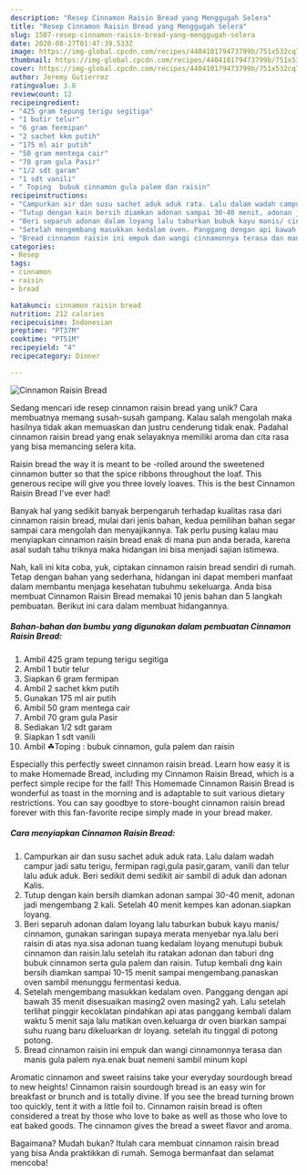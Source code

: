 ```yaml
---
description: "Resep Cinnamon Raisin Bread yang Menggugah Selera"
title: "Resep Cinnamon Raisin Bread yang Menggugah Selera"
slug: 1507-resep-cinnamon-raisin-bread-yang-menggugah-selera
date: 2020-08-27T01:47:39.533Z
image: https://img-global.cpcdn.com/recipes/440410179473799b/751x532cq70/cinnamon-raisin-bread-foto-resep-utama.jpg
thumbnail: https://img-global.cpcdn.com/recipes/440410179473799b/751x532cq70/cinnamon-raisin-bread-foto-resep-utama.jpg
cover: https://img-global.cpcdn.com/recipes/440410179473799b/751x532cq70/cinnamon-raisin-bread-foto-resep-utama.jpg
author: Jeremy Gutierrez
ratingvalue: 3.8
reviewcount: 12
recipeingredient:
- "425 gram tepung terigu segitiga"
- "1 butir telur"
- "6 gram fermipan"
- "2 sachet kkm putih"
- "175 ml air putih"
- "50 gram mentega cair"
- "70 gram gula Pasir"
- "1/2 sdt garam"
- "1 sdt vanili"
- " Toping  bubuk cinnamon gula palem dan raisin"
recipeinstructions:
- "Campurkan air dan susu sachet aduk aduk rata. Lalu dalam wadah campur jadi satu terigu, fermipan ragi,gula pasir,garam, vanili dan telur lalu aduk aduk. Beri sedikit demi sedikit air sambil di aduk dan adonan Kalis."
- "Tutup dengan kain bersih diamkan adonan sampai 30-40 menit, adonan jadi mengembang 2 kali. Setelah 40 menit kempes kan adonan.siapkan loyang."
- "Beri separuh adonan dalam loyang lalu taburkan bubuk kayu manis/ cinnamon, gunakan saringan supaya merata menyebar nya.lalu beri raisin di atas nya.sisa adonan tuang kedalam loyang menutupi bubuk cinnamon dan raisin.lalu setelah itu ratakan adonan dan taburi dng bubuk cinnamon serta gula palem dan raisin. Tutup kembali dng kain bersih diamkan sampai 10-15 menit sampai mengembang.panaskan oven sambil menunggu fermentasi kedua."
- "Setelah mengembang masukkan kedalam oven. Panggang dengan api bawah 35 menit disesuaikan masing2 oven masing2 yah. Lalu setelah terlihat pinggir kecoklatan pindahkan api atas panggang kembali dalam waktu 5 menit saja lalu matikan oven.keluarga dr oven biarkan sampai suhu ruang baru dikeluarkan dr loyang. setelah itu tinggal di potong potong."
- "Bread cinnamon raisin ini empuk dan wangi cinnamonnya terasa dan manis gula palem nya.enak buat nemeni sambil minum kopi"
categories:
- Resep
tags:
- cinnamon
- raisin
- bread

katakunci: cinnamon raisin bread 
nutrition: 212 calories
recipecuisine: Indonesian
preptime: "PT37M"
cooktime: "PT51M"
recipeyield: "4"
recipecategory: Dinner

---
```



![Cinnamon Raisin Bread](https://img-global.cpcdn.com/recipes/440410179473799b/751x532cq70/cinnamon-raisin-bread-foto-resep-utama.jpg)

Sedang mencari ide resep cinnamon raisin bread yang unik? Cara membuatnya memang susah-susah gampang. Kalau salah mengolah maka hasilnya tidak akan memuaskan dan justru cenderung tidak enak. Padahal cinnamon raisin bread yang enak selayaknya memiliki aroma dan cita rasa yang bisa memancing selera kita.

Raisin bread the way it is meant to be -rolled around the sweetened cinnamon butter so that the spice ribbons throughout the loaf. This generous recipe will give you three lovely loaves. This is the best Cinnamon Raisin Bread I&#39;ve ever had!

Banyak hal yang sedikit banyak berpengaruh terhadap kualitas rasa dari cinnamon raisin bread, mulai dari jenis bahan, kedua pemilihan bahan segar sampai cara mengolah dan menyajikannya. Tak perlu pusing kalau mau menyiapkan cinnamon raisin bread enak di mana pun anda berada, karena asal sudah tahu triknya maka hidangan ini bisa menjadi sajian istimewa.


Nah, kali ini kita coba, yuk, ciptakan cinnamon raisin bread sendiri di rumah. Tetap dengan bahan yang sederhana, hidangan ini dapat memberi manfaat dalam membantu menjaga kesehatan tubuhmu sekeluarga. Anda bisa membuat Cinnamon Raisin Bread memakai 10 jenis bahan dan 5 langkah pembuatan. Berikut ini cara dalam membuat hidangannya.

<!--inarticleads1-->

##### Bahan-bahan dan bumbu yang digunakan dalam pembuatan Cinnamon Raisin Bread:

1. Ambil 425 gram tepung terigu segitiga
1. Ambil 1 butir telur
1. Siapkan 6 gram fermipan
1. Ambil 2 sachet kkm putih
1. Gunakan 175 ml air putih
1. Ambil 50 gram mentega cair
1. Ambil 70 gram gula Pasir
1. Sediakan 1/2 sdt garam
1. Siapkan 1 sdt vanili
1. Ambil  ☘Toping : bubuk cinnamon, gula palem dan raisin


Especially this perfectly sweet cinnamon raisin bread. Learn how easy it is to make Homemade Bread, including my Cinnamon Raisin Bread, which is a perfect simple recipe for the fall! This Homemade Cinnamon Raisin Bread is wonderful as toast in the morning and is adaptable to suit various dietary restrictions. You can say goodbye to store-bought cinnamon raisin bread forever with this fan-favorite recipe simply made in your bread maker. 

<!--inarticleads2-->

##### Cara menyiapkan Cinnamon Raisin Bread:

1. Campurkan air dan susu sachet aduk aduk rata. Lalu dalam wadah campur jadi satu terigu, fermipan ragi,gula pasir,garam, vanili dan telur lalu aduk aduk. Beri sedikit demi sedikit air sambil di aduk dan adonan Kalis.
1. Tutup dengan kain bersih diamkan adonan sampai 30-40 menit, adonan jadi mengembang 2 kali. Setelah 40 menit kempes kan adonan.siapkan loyang.
1. Beri separuh adonan dalam loyang lalu taburkan bubuk kayu manis/ cinnamon, gunakan saringan supaya merata menyebar nya.lalu beri raisin di atas nya.sisa adonan tuang kedalam loyang menutupi bubuk cinnamon dan raisin.lalu setelah itu ratakan adonan dan taburi dng bubuk cinnamon serta gula palem dan raisin. Tutup kembali dng kain bersih diamkan sampai 10-15 menit sampai mengembang.panaskan oven sambil menunggu fermentasi kedua.
1. Setelah mengembang masukkan kedalam oven. Panggang dengan api bawah 35 menit disesuaikan masing2 oven masing2 yah. Lalu setelah terlihat pinggir kecoklatan pindahkan api atas panggang kembali dalam waktu 5 menit saja lalu matikan oven.keluarga dr oven biarkan sampai suhu ruang baru dikeluarkan dr loyang. setelah itu tinggal di potong potong.
1. Bread cinnamon raisin ini empuk dan wangi cinnamonnya terasa dan manis gula palem nya.enak buat nemeni sambil minum kopi


Aromatic cinnamon and sweet raisins take your everyday sourdough bread to new heights! Cinnamon raisin sourdough bread is an easy win for breakfast or brunch and is totally divine. If you see the bread turning brown too quickly, tent it with a little foil to. Cinnamon raisin bread is often considered a treat by those who love to bake as well as those who love to eat baked goods. The cinnamon gives the bread a sweet flavor and aroma. 

Bagaimana? Mudah bukan? Itulah cara membuat cinnamon raisin bread yang bisa Anda praktikkan di rumah. Semoga bermanfaat dan selamat mencoba!
